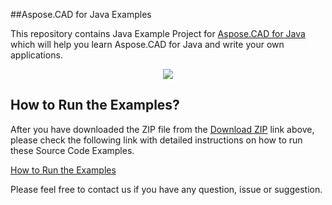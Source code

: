 ##Aspose.CAD for Java Examples

This repository contains Java Example Project for [Aspose.CAD for Java](http://www.aspose.com/products/cad) which will help you learn Aspose.CAD for Java and write your own applications.

<p align="center">
  <a title="Download Examples ZIP" href="https://github.com/aspose-cad/Aspose.CAD-for-Java/archive/master.zip">
	<img src="https://raw.github.com/AsposeExamples/java-examples-dashboard/master/images/downloadZip-Button-Large.png" />
  </a>
</p>


## How to Run the Examples?

After you have downloaded the ZIP file from the [Download ZIP](https://github.com/aspose-cad/Aspose.CAD-for-Java/archive/master.zip) link above, please check the following link with detailed instructions on how to run these Source Code Examples.

[How to Run the Examples](http://www.aspose.com/docs/display/cadjava/Home)

Please feel free to contact us if you have any question, issue or suggestion.
